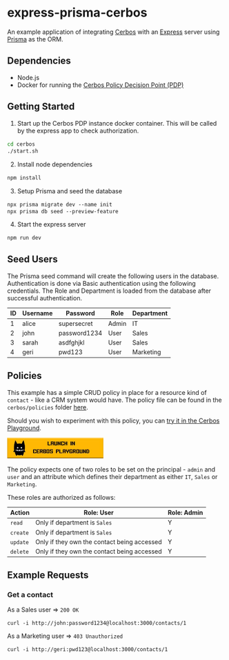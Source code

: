 # express-prisma-cerbos

An example application of integrating [Cerbos](https://cerbos.dev) with an [Express](https://expressjs.com/) server using [Prisma](https://prisma.io/) as the ORM.

## Dependencies

- Node.js
- Docker for running the [Cerbos Policy Decision Point (PDP)](https://docs.cerbos.dev/cerbos/installation/container.html)

## Getting Started

1. Start up the Cerbos PDP instance docker container. This will be called by the express app to check authorization.

```bash
cd cerbos
./start.sh
```

2. Install node dependencies

```bash
npm install
```

3. Setup Prisma and seed the database

```
npx prisma migrate dev --name init
npx prisma db seed --preview-feature
```

4. Start the express server

```bash
npm run dev
```

## Seed Users

The Prisma seed command will create the following users in the database. Authentication is done via Basic authentication using the following credentials. The Role and Department is loaded from the database after successful authentication.

| ID  | Username | Password     | Role  | Department |
| --- | -------- | ------------ | ----- | ---------- |
| 1   | alice    | supersecret  | Admin | IT         |
| 2   | john     | password1234 | User  | Sales      |
| 3   | sarah    | asdfghjkl    | User  | Sales      |
| 4   | geri     | pwd123       | User  | Marketing  |

## Policies

This example has a simple CRUD policy in place for a resource kind of `contact` - like a CRM system would have. The policy file can be found in the `cerbos/policies` folder [here](https://github.com/cerbos/express-prisma-cerbos/blob/main/cerbos/policies/contact.yaml).

Should you wish to experiment with this policy, you can <a href="https://play.cerbos.dev/p/ygW612cc9c9xXOsOZjI40ovY2LZvXf43" target="_blank">try it in the Cerbos Playground</a>.

<a href="https://play.cerbos.dev/p/ygW612cc9c9xXOsOZjI40ovY2LZvXf43" target="_blank"><img src="docs/launch.jpg" height="48" /></a>

The policy expects one of two roles to be set on the principal - `admin` and `user` and an attribute which defines their department as either `IT`, `Sales` or `Marketing`.

These roles are authorized as follows:

| Action   | Role: User                                  | Role: Admin |
| -------- | ------------------------------------------- | ----------- |
| `read`   | Only if department is `Sales`               | Y           |
| `create` | Only if department is `Sales`               | Y           |
| `update` | Only if they own the contact being accessed | Y           |
| `delete` | Only if they own the contact being accessed | Y           |

## Example Requests

### Get a contact

As a Sales user => `200 OK`

```
curl -i http://john:password1234@localhost:3000/contacts/1
```

As a Marketing user => `403 Unauthorized`

```
curl -i http://geri:pwd123@localhost:3000/contacts/1
```
